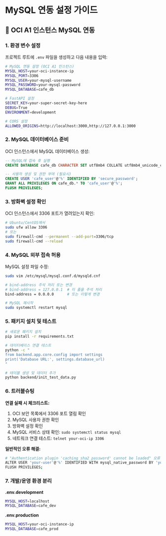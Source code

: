# MySQL 연동 설정 가이드

## 🔧 OCI A1 인스턴스 MySQL 연동

### 1. 환경 변수 설정

프로젝트 루트에 `.env` 파일을 생성하고 다음 내용을 입력:

```bash
# MySQL 연동 설정 (OCI A1 인스턴스)
MYSQL_HOST=your-oci-instance-ip
MYSQL_PORT=3306
MYSQL_USER=your-mysql-username
MYSQL_PASSWORD=your-mysql-password
MYSQL_DATABASE=cafe_db

# FastAPI 설정
SECRET_KEY=your-super-secret-key-here
DEBUG=True
ENVIRONMENT=development

# CORS 설정
ALLOWED_ORIGINS=http://localhost:3000,http://127.0.0.1:3000
```

### 2. MySQL 데이터베이스 준비

OCI 인스턴스에서 MySQL 데이터베이스 생성:

```sql
-- MySQL에 접속 후 실행
CREATE DATABASE cafe_db CHARACTER SET utf8mb4 COLLATE utf8mb4_unicode_ci;

-- 사용자 생성 및 권한 부여 (필요시)
CREATE USER 'cafe_user'@'%' IDENTIFIED BY 'secure_password';
GRANT ALL PRIVILEGES ON cafe_db.* TO 'cafe_user'@'%';
FLUSH PRIVILEGES;
```

### 3. 방화벽 설정 확인

OCI 인스턴스에서 3306 포트가 열려있는지 확인:

```bash
# Ubuntu/CentOS에서
sudo ufw allow 3306
# 또는
sudo firewall-cmd --permanent --add-port=3306/tcp
sudo firewall-cmd --reload
```

### 4. MySQL 외부 접속 허용

MySQL 설정 파일 수정:

```bash
sudo vim /etc/mysql/mysql.conf.d/mysqld.cnf

# bind-address 주석 처리 또는 변경
# bind-address = 127.0.0.1  # 이 줄을 주석 처리
bind-address = 0.0.0.0      # 또는 이렇게 변경

# MySQL 재시작
sudo systemctl restart mysql
```

### 5. 패키지 설치 및 테스트

```bash
# 새로운 패키지 설치
pip install -r requirements.txt

# 데이터베이스 연결 테스트
python -c "
from backend.app.core.config import settings
print('Database URL:', settings.database_url)
"

# 테이블 생성 및 데이터 추가
python backend/init_test_data.py
```

### 6. 트러블슈팅

**연결 실패 시 체크리스트:**

1. OCI 보안 목록에서 3306 포트 열림 확인
2. MySQL 사용자 권한 확인
3. 방화벽 설정 확인
4. MySQL 서비스 상태 확인: `sudo systemctl status mysql`
5. 네트워크 연결 테스트: `telnet your-oci-ip 3306`

**일반적인 오류 해결:**

```bash
# "Authentication plugin 'caching_sha2_password' cannot be loaded" 오류 시
ALTER USER 'your-user'@'%' IDENTIFIED WITH mysql_native_password BY 'your-password';
FLUSH PRIVILEGES;
```

### 7. 개발/운영 환경 분리

**.env.development**
```bash
MYSQL_HOST=localhost
MYSQL_DATABASE=cafe_dev
```

**.env.production**
```bash
MYSQL_HOST=your-oci-instance-ip
MYSQL_DATABASE=cafe_prod
``` 